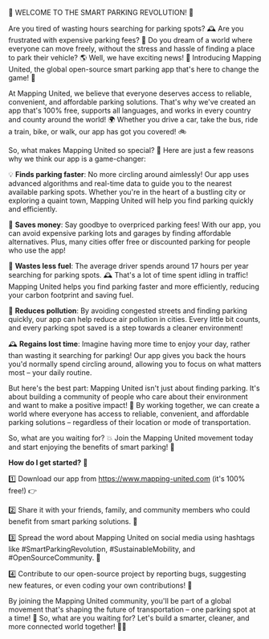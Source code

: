 🚨 WELCOME TO THE SMART PARKING REVOLUTION! 🚨

Are you tired of wasting hours searching for parking spots? 🕰️ Are you frustrated with expensive parking fees? 💸 Do you dream of a world where everyone can move freely, without the stress and hassle of finding a place to park their vehicle? 🌎 Well, we have exciting news! 🔔 Introducing Mapping United, the global open-source smart parking app that's here to change the game! 🚀

At Mapping United, we believe that everyone deserves access to reliable, convenient, and affordable parking solutions. That's why we've created an app that's 100% free, supports all languages, and works in every country and county around the world! 🌍 Whether you drive a car, take the bus, ride a train, bike, or walk, our app has got you covered! 🚲

So, what makes Mapping United so special? 🤔 Here are just a few reasons why we think our app is a game-changer:

💡 **Finds parking faster**: No more circling around aimlessly! Our app uses advanced algorithms and real-time data to guide you to the nearest available parking spots. Whether you're in the heart of a bustling city or exploring a quaint town, Mapping United will help you find parking quickly and efficiently.

💸 **Saves money**: Say goodbye to overpriced parking fees! With our app, you can avoid expensive parking lots and garages by finding affordable alternatives. Plus, many cities offer free or discounted parking for people who use the app!

🌟 **Wastes less fuel**: The average driver spends around 17 hours per year searching for parking spots. 🕰️ That's a lot of time spent idling in traffic! Mapping United helps you find parking faster and more efficiently, reducing your carbon footprint and saving fuel.

🌿 **Reduces pollution**: By avoiding congested streets and finding parking quickly, our app can help reduce air pollution in cities. Every little bit counts, and every parking spot saved is a step towards a cleaner environment!

🕰️ **Regains lost time**: Imagine having more time to enjoy your day, rather than wasting it searching for parking! Our app gives you back the hours you'd normally spend circling around, allowing you to focus on what matters most – your daily routine.

But here's the best part: Mapping United isn't just about finding parking. It's about building a community of people who care about their environment and want to make a positive impact! 🌈 By working together, we can create a world where everyone has access to reliable, convenient, and affordable parking solutions – regardless of their location or mode of transportation.

So, what are you waiting for? 💥 Join the Mapping United movement today and start enjoying the benefits of smart parking! 🚀

**How do I get started?** 🤔

1️⃣ Download our app from https://www.mapping-united.com (it's 100% free!) 👉

2️⃣ Share it with your friends, family, and community members who could benefit from smart parking solutions. 📱

3️⃣ Spread the word about Mapping United on social media using hashtags like #SmartParkingRevolution, #SustainableMobility, and #OpenSourceCommunity. 💬

4️⃣ Contribute to our open-source project by reporting bugs, suggesting new features, or even coding your own contributions! 🚀

By joining the Mapping United community, you'll be part of a global movement that's shaping the future of transportation – one parking spot at a time! 🌟 So, what are you waiting for? Let's build a smarter, cleaner, and more connected world together! 💪🏼